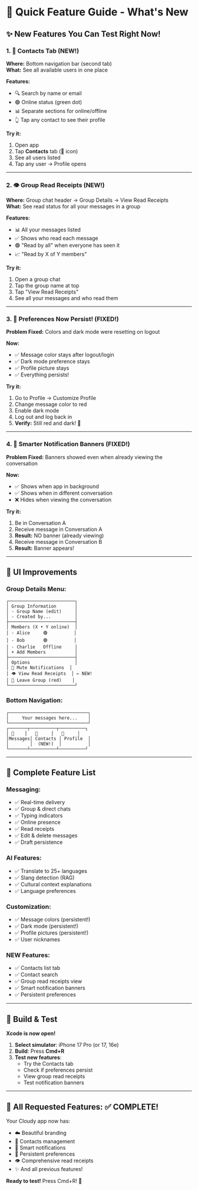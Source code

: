 # 🎯 Quick Feature Guide - What's New

## ✨ New Features You Can Test Right Now!

### 1. 👥 Contacts Tab (NEW!)
**Where:** Bottom navigation bar (second tab)  
**What:** See all available users in one place

**Features:**
- 🔍 Search by name or email
- 🟢 Online status (green dot)
- 📊 Separate sections for online/offline
- 👆 Tap any contact to see their profile

**Try it:**
1. Open app
2. Tap **Contacts** tab (👥 icon)
3. See all users listed
4. Tap any user → Profile opens

---

### 2. 👁️ Group Read Receipts (NEW!)
**Where:** Group chat header → Group Details → View Read Receipts  
**What:** See read status for all your messages in a group

**Features:**
- 📊 All your messages listed
- ✅ Shows who read each message
- 🟢 "Read by all" when everyone has seen it
- 📈 "Read by X of Y members"

**Try it:**
1. Open a group chat
2. Tap the group name at top
3. Tap "View Read Receipts"
4. See all your messages and who read them

---

### 3. 💾 Preferences Now Persist! (FIXED!)
**Problem Fixed:** Colors and dark mode were resetting on logout

**Now:**
- ✅ Message color stays after logout/login
- ✅ Dark mode preference stays
- ✅ Profile picture stays
- ✅ Everything persists!

**Try it:**
1. Go to Profile → Customize Profile
2. Change message color to red
3. Enable dark mode
4. Log out and log back in
5. **Verify:** Still red and dark! 🎉

---

### 4. 🔔 Smarter Notification Banners (FIXED!)
**Problem Fixed:** Banners showed even when already viewing the conversation

**Now:**
- ✅ Shows when app in background
- ✅ Shows when in different conversation
- ❌ Hides when viewing the conversation

**Try it:**
1. Be in Conversation A
2. Receive message in Conversation A
3. **Result:** NO banner (already viewing)
4. Receive message in Conversation B
5. **Result:** Banner appears!

---

## 🎨 UI Improvements

### Group Details Menu:
```
┌─────────────────────────┐
│ Group Information       │
│ - Group Name (edit)     │
│ - Created by...         │
├─────────────────────────┤
│ Members (X • Y online)  │
│ - Alice     🟢          │
│ - Bob       🟢          │
│ - Charlie   Offline     │
│ + Add Members           │
├─────────────────────────┤
│ Options                 │
│ 🔕 Mute Notifications  │
│ 👁️ View Read Receipts  │ ← NEW!
│ 🚪 Leave Group (red)    │
└─────────────────────────┘
```

### Bottom Navigation:
```
┌──────────────────────────────┐
│     Your messages here...    │
└──────────────────────────────┘
┌───────┬──────────┬──────────┐
│ 💬    │   👥     │   👤     │
│Messages│ Contacts │ Profile  │
│        │  (NEW!)  │          │
└───────┴──────────┴──────────┘
```

---

## 📱 Complete Feature List

### Messaging:
- ✅ Real-time delivery
- ✅ Group & direct chats
- ✅ Typing indicators
- ✅ Online presence
- ✅ Read receipts
- ✅ Edit & delete messages
- ✅ Draft persistence

### AI Features:
- ✅ Translate to 25+ languages
- ✅ Slang detection (RAG)
- ✅ Cultural context explanations
- ✅ Language preferences

### Customization:
- ✅ Message colors (persistent!)
- ✅ Dark mode (persistent!)
- ✅ Profile pictures (persistent!)
- ✅ User nicknames

### NEW Features:
- ✅ Contacts list tab
- ✅ Contact search
- ✅ Group read receipts view
- ✅ Smart notification banners
- ✅ Persistent preferences

---

## 🚀 Build & Test

**Xcode is now open!**

1. **Select simulator**: iPhone 17 Pro (or 17, 16e)
2. **Build**: Press **Cmd+R**
3. **Test new features**:
   - Try the Contacts tab
   - Check if preferences persist
   - View group read receipts
   - Test notification banners

---

## 🎯 All Requested Features: ✅ COMPLETE!

Your Cloudy app now has:
- ☁️ Beautiful branding
- 👥 Contacts management
- 🔔 Smart notifications
- 💾 Persistent preferences
- 👁️ Comprehensive read receipts
- ✨ And all previous features!

**Ready to test!** Press Cmd+R! 🚀
